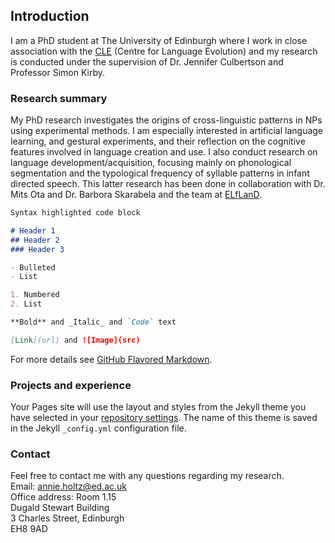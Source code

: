 ## Introduction

I am a PhD student at The University of Edinburgh where I work in close association with the [CLE](http://www.lel.ed.ac.uk/cle/) (Centre for Language Evolution) and my research is conducted under the supervision of Dr. Jennifer Culbertson and Professor Simon Kirby.



### Research summary

My PhD research investigates the origins of cross-linguistic patterns in NPs using experimental methods. I am especially interested in artificial language learning, and gestural experiments, and their reflection on the cognitive features involved in language creation and use. I also conduct research on language development/acquisition, focusing mainly on phonological segmentation and the typological frequency of syllable patterns in infant directed speech. This latter research has been done in collaboration with Dr. Mits Ota and Dr. Barbora Skarabela and the team at [ELfLanD](https://www.elfland.ppls.ed.ac.uk/).

```markdown
Syntax highlighted code block

# Header 1
## Header 2
### Header 3

- Bulleted
- List

1. Numbered
2. List

**Bold** and _Italic_ and `Code` text

[Link](url) and ![Image](src)
```

For more details see [GitHub Flavored Markdown](https://guides.github.com/features/mastering-markdown/).

### Projects and experience

Your Pages site will use the layout and styles from the Jekyll theme you have selected in your [repository settings](https://github.com/annieholtz/annieholtz/settings). The name of this theme is saved in the Jekyll `_config.yml` configuration file.

### Contact
Feel free to contact me with any questions regarding my research.  
Email: annie.holtz@ed.ac.uk  
Office address:   Room 1.15  
                  Dugald Stewart Building  
                  3 Charles Street, Edinburgh  
                  EH8 9AD  
